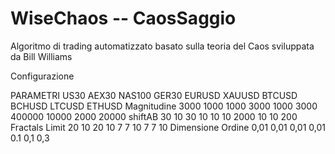 # WiseChaos -- CaosSaggio
Algoritmo di trading automatizzato basato sulla teoria del Caos sviluppata da Bill Williams

Configurazione

PARAMETRI	        US30	AEX30	NAS100	GER30	EURUSD	XAUUSD	BTCUSD	BCHUSD	LTCUSD	ETHUSD
Magnitudine	        3000	 1000	 1000	 3000	  1000	  3000	400000	 10000	  2000	 20000
shiftAB	              30	   10	   30	   10	    10	    10	  2000	    10	    10	   200
Fractals Limit	      20	   10	   20	   10	     7	     7	    10	     7	     7	    10
Dimensione Ordine	0,01			 0,01	 0,01	  0,01	   0.1	   0,1	   0,3

